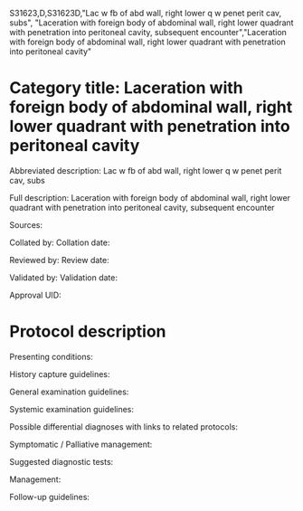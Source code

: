 S31623,D,S31623D,"Lac w fb of abd wall, right lower q w penet perit cav, subs", "Laceration with foreign body of abdominal wall, right lower quadrant with penetration into peritoneal cavity, subsequent encounter","Laceration with foreign body of abdominal wall, right lower quadrant with penetration into peritoneal cavity"
# Category title: Laceration with foreign body of abdominal wall, right lower quadrant with penetration into peritoneal cavity

Abbreviated description: Lac w fb of abd wall, right lower q w penet perit cav, subs

Full description: Laceration with foreign body of abdominal wall, right lower quadrant with penetration into peritoneal cavity, subsequent encounter

Sources:

Collated by:
Collation date:

Reviewed by:
Review date:

Validated by:
Validation date:

Approval UID:

# Protocol description

Presenting conditions:

History capture guidelines:

General examination guidelines:

Systemic examination guidelines:

Possible differential diagnoses with links to related protocols:

Symptomatic / Palliative management:

Suggested diagnostic tests:

Management:

Follow-up guidelines:
